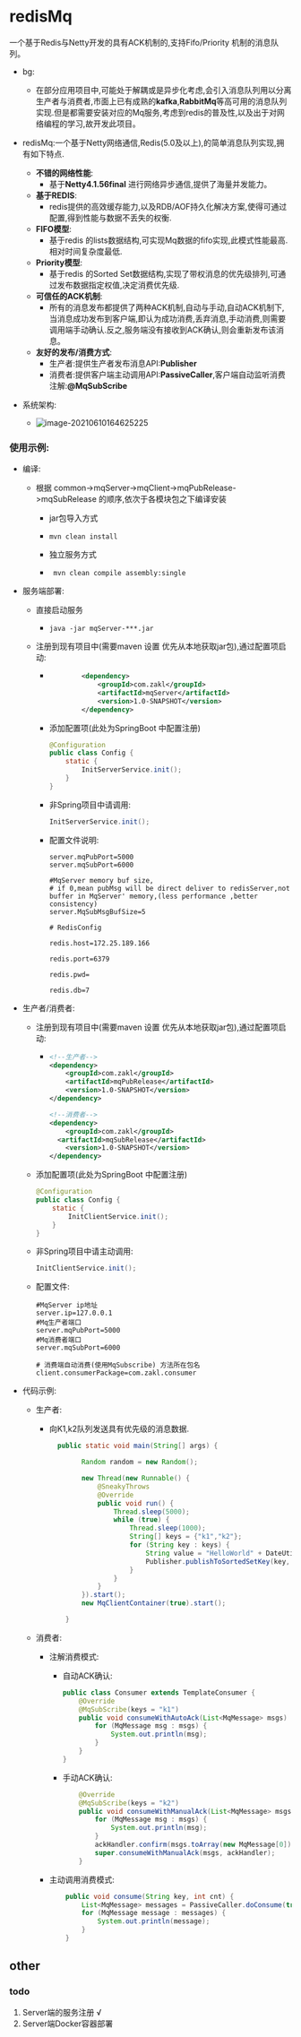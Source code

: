 # redisMq

一个基于Redis与Netty开发的具有ACK机制的,支持Fifo/Priority 机制的消息队列。

+ bg:
  + 在部分应用项目中,可能处于解耦或是异步化考虑,会引入消息队列用以分离生产者与消费者,市面上已有成熟的**kafka**,**RabbitMq**等高可用的消息队列实现.但是都需要安装对应的Mq服务,考虑到redis的普及性,以及出于对网络编程的学习,故开发此项目。
+ redisMq:一个基于Netty网络通信,Redis(5.0及以上),的简单消息队列实现,拥有如下特点.
  + **不错的网络性能**: 
    + 基于**Netty4.1.56final** 进行网络异步通信,提供了海量并发能力。
  + **基于REDIS**: 
    + redis提供的高效缓存能力,以及RDB/AOF持久化解决方案,使得可通过配置,得到性能与数据不丢失的权衡.
  + **FIFO模型**: 
    + 基于redis 的lists数据结构,可实现Mq数据的fifo实现,此模式性能最高.相对时间复杂度最低.
  + **Priority模型**:
    + 基于redis 的Sorted Set数据结构,实现了带权消息的优先级排列,可通过发布数据指定权值,决定消费优先级.
  + **可信任的ACK机制**:
    + 所有的消息发布都提供了两种ACK机制,自动与手动,自动ACK机制下,当消息成功发布到客户端,即认为成功消费,丢弃消息,手动消费,则需要调用端手动确认.反之,服务端没有接收到ACK确认,则会重新发布该消息。
  + **友好的发布/消费方式**:
    + 生产者:提供生产者发布消息API:**Publisher**
    + 消费者:提供客户端主动调用API:**PassiveCaller**,客户端自动监听消费注解:**@MqSubScribe**





+ 系统架构:
  + ![image-20210610164625225](attachment/image-20210610164625225.png)



### 使用示例:

+ 编译:

  + 根据 common->mqServer->mqClient->mqPubRelease->mqSubRelease 的顺序,依次于各模块包之下编译安装

    + jar包导入方式
    + ```shell
      mvn clean install
      ```
    + 独立服务方式
    + ```shell
       mvn clean compile assembly:single
      ```

+ 服务端部署:

  + 直接启动服务

    + ```shell
      java -jar mqServer-***.jar
      ```

  + 注册到现有项目中(需要maven  设置 优先从本地获取jar包),通过配置项启动:

    + ```xml
              <dependency>
                  <groupId>com.zakl</groupId>
                  <artifactId>mqServer</artifactId>
                  <version>1.0-SNAPSHOT</version>
              </dependency>
      ```

    + 添加配置项(此处为SpringBoot 中配置注册)

      ```java
      @Configuration
      public class Config {
          static {
              InitServerService.init();
          }
      }
      ```

    + 非Spring项目中请调用:

      ```java
      InitServerService.init();
      ```
      
    + 配置文件说明:

         ```properties
         server.mqPubPort=5000
         server.mqSubPort=6000
                  
         #MqServer memory buf size,
         # if 0,mean pubMsg will be direct deliver to redisServer,not buffer in MqServer' memory,(less performance ,better consistency)
         server.MqSubMsgBufSize=5
                  
         # RedisConfig
                  
         redis.host=172.25.189.166
                  
         redis.port=6379
                  
         redis.pwd=
         
         redis.db=7
         ```

+ 生产者/消费者:

  + 注册到现有项目中(需要maven  设置 优先从本地获取jar包),通过配置项启动:

    + ```xml
      <!--生产者-->
      <dependency>
          <groupId>com.zakl</groupId>
          <artifactId>mqPubRelease</artifactId>
          <version>1.0-SNAPSHOT</version>
      </dependency>
      
      <!--消费者-->
      <dependency>
          <groupId>com.zakl</groupId>
       	<artifactId>mqSubRelease</artifactId>
          <version>1.0-SNAPSHOT</version>
      </dependency>
      ```

  + 添加配置项(此处为SpringBoot 中配置注册)

    ```java
    @Configuration
    public class Config {
        static {
            InitClientService.init();
        }
    }
    ```

  + 非Spring项目中请主动调用:

    ```java
    InitClientService.init();
    ```

  + 配置文件:

    ```properties
    #MqServer ip地址
    server.ip=127.0.0.1
    #Mq生产者端口
    server.mqPubPort=5000
    #Mq消费者端口
    server.mqSubPort=6000
    
    # 消费端自动消费(使用MqSubscribe) 方法所在包名
    client.consumerPackage=com.zakl.consumer
    ```

+ 代码示例:

  + 生产者:

    + 向K1,k2队列发送具有优先级的消息数据.
    
      ```java
        public static void main(String[] args) {
      
              Random random = new Random();
      
              new Thread(new Runnable() {
                  @SneakyThrows
                  @Override
                  public void run() {
                      Thread.sleep(5000);
                      while (true) {
                          Thread.sleep(1000);
                          String[] keys = {"k1","k2"};
                          for (String key : keys) {
                              String value = "HelloWorld" + DateUtil.format(new Date(),"yyyy/MM/dd HH:mm:ss");
                              Publisher.publishToSortedSetKey(key, new Pair<>(random.nextDouble() * 100, value));
                          }
                      }
                  }
              }).start();
              new MqClientContainer(true).start();
      
          }
      ```
    
  + 消费者:

    + 注解消费模式:

      + 自动ACK确认:

        ```java
        public class Consumer extends TemplateConsumer {
            @Override
            @MqSubScribe(keys = "k1")
            public void consumeWithAutoAck(List<MqMessage> msgs) {
                for (MqMessage msg : msgs) {
                    System.out.println(msg);
                }
            }
        }
        ```

      + 手动ACK确认:

        ```java
            @Override
            @MqSubScribe(keys = "k2")
            public void consumeWithManualAck(List<MqMessage> msgs, AckClientHandler ackHandler) {
                for (MqMessage msg : msgs) {
                    System.out.println(msg);
                }
                ackHandler.confirm(msgs.toArray(new MqMessage[0]));
                super.consumeWithManualAck(msgs, ackHandler);
            }
        ```

    + 主动调用消费模式:

      ```java
          public void consume(String key, int cnt) {
              List<MqMessage> messages = PassiveCaller.doConsume(true, new Pair<>(key, cnt));
              for (MqMessage message : messages) {
                  System.out.println(message);
              }
          }
      ```



## other





### todo

1. Server端的服务注册  			√
2. Server端Docker容器部署 



